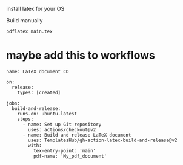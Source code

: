 
install latex for your OS

Build manually
```
pdflatex main.tex
```



















# maybe add this to workflows

```
name: LaTeX document CD

on:
  release:
    types: [created]

jobs:
  build-and-release:
    runs-on: ubuntu-latest
    steps:
      - name: Set up Git repository
        uses: actions/checkout@v2
      - name: Build and release LaTeX document
        uses: TemplatesHub/gh-action-latex-build-and-release@v2
        with:
          tex-entry-point: 'main'
          pdf-name: 'My_pdf_document'

```